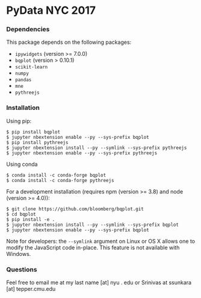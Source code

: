 # PyData NYC 2017

### Dependencies

This package depends on the following packages:

- `ipywidgets` (version >= 7.0.0)
- `bqplot` (version > 0.10.1)
- `scikit-learn`
- `numpy`
- `pandas`
- `mne`
- `pythreejs`


### Installation

Using pip:

```
$ pip install bqplot
$ jupyter nbextension enable --py --sys-prefix bqplot
$ pip install pythreejs
$ jupyter nbextension install --py --symlink --sys-prefix pythreejs
$ jupyter nbextension enable --py --sys-prefix pythreejs
```

Using conda

```
$ conda install -c conda-forge bqplot
$ conda install -c conda-forge pythreejs
```

For a development installation (requires npm (version >= 3.8) and node (version >= 4.0)):

```
$ git clone https://github.com/bloomberg/bqplot.git
$ cd bqplot
$ pip install -e .
$ jupyter nbextension install --py --symlink --sys-prefix bqplot
$ jupyter nbextension enable --py --sys-prefix bqplot
```

Note for developers: the `--symlink` argument on Linux or OS X allows one to
modify the JavaScript code in-place. This feature is not available
with Windows.

### Questions

Feel free to email me at my last name [at] nyu . edu or Srinivas at ssunkara [at] tepper.cmu.edu
